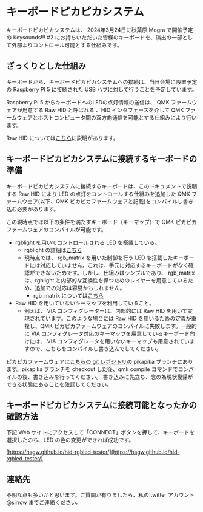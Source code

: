 # キーボードピカピカシステム
キーボードピカピカシステムは、 2024年3月24日に秋葉原 Mogra で開催予定の Keysounds!!! #2 にお持ちいただいた皆様のキーボードを、演出の一部として外部よりコントロール可能とする仕組みです。

## ざっくりとした仕組み
キーボードから、キーボードピカピカシステムへの接続は、当日会場に設置予定の Raspberry PI 5 に接続された USB ハブに対して行うことを予定しています。

Raspberry PI 5 からキーボードへのLEDの点灯情報の送信は、 QMK ファームウェアが用意する Raw HID と呼ばれる 、HID インタフェースを介して QMK ファームウェアとホストコンピュータ間の双方向通信を可能とする仕組みにより行います。

Raw HID については[こちら](https://github.com/qmk/qmk_firmware/blob/master/docs/ja/feature_rawhid.md)に説明があります。


## キーボードピカピカシステムに接続するキーボードの準備
キーボードピカピカシステムに接続するキーボードは、このドキュメントで説明する Raw HID により LED の点灯をコントロールする仕組みを追加した QMK ファームウェア(以下、QMK ピカピカファームウェアと記載)をコンパイルし書き込む必要があります。

この現時点では以下の条件を満たすキーボード（キーマップ）で QMK ピカピカファームウェアのコンパイルが可能です。

- rgblight を用いてコントロールされる LED を搭載している。
  - rgblight の詳細は[こちら](https://github.com/qmk/qmk_firmware/blob/master/docs/feature_rgblight.md)
  - 現時点では、 rgb_matrix を用いた制御を行う LED を搭載したキーボードには対応していません。これは、手元に対応するキーボードがなく確認ができないためです。しかし、仕組みはシンプルであり、 rgb_matrix は、rgblight と内部的な互換性を保つためのレイヤーを用意しているため、追加での対応は容易かもしれません。
    - rgb_matrix については[こちら](https://github.com/qmk/qmk_firmware/blob/master/docs/feature_rgb_matrix.md)
- Raw HID を用いていないキーマップを利用していること。
  - 例えば、 VIA コンフィグレーターは、内部的には Raw HID を用いて実現されています。このような場合には Raw HID を用いるための定義が重複し、QMK ピカピカファームウェアのコンパイルに失敗します。一般的に VIA コンフィグレータ対応のキーマップを用意しているキーボード向けには、 VIA コンフィグレータを用いないキーマップも用意されていますので、こちらをコンパイルし書き込んでしてください。

ピカピカファームウェアは[こちらの git レポジトリ](https://github.com/sirrow/qmk_firmware/)の pikapika ブランチにあります。pikapika ブランチを checkout した後、qmk compile コマンドでコンパイルの後、書き込みを行ってください。
書き込みに先立ち、念の為現状復帰ができる状態にあることを確認してください。


## キーボードピカピカシステムに接続可能となったかの確認方法
下記 Web サイトにアクセスして「CONNECT」ボタンを押して、キーボードを選択したのち、LED の色の変更ができれば成功です。

[https://hsgw.github.io/hid-rgbled-tester/](https://hsgw.github.io/hid-rgbled-tester/)


## 連絡先
不明な点も多いかと思います。ご質問が有りましたら、私の twitter アカウント @sirrow までご連絡ください。